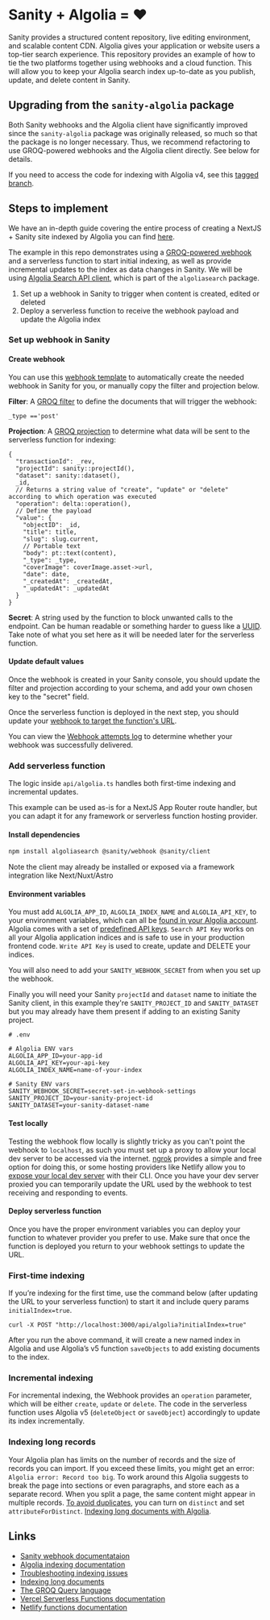 # Sanity + Algolia = ♥️

Sanity provides a structured content repository, live editing environment, and scalable content CDN. Algolia gives your application or website users a top-tier search experience. This repository provides an example of how to tie the two platforms together using webhooks and a cloud function. This will allow you to keep your Algolia search index up-to-date as you publish, update, and delete content in Sanity.

## Upgrading from the `sanity-algolia` package

Both Sanity webhooks and the Algolia client have significantly improved since the `sanity-algolia` package was originally released, so much so that the package is no longer necessary. Thus, we recommend refactoring to use GROQ-powered webhooks and the Algolia client directly. See below for details.

If you need to access the code for indexing with Algolia v4, see this [tagged branch](https://github.com/sanity-io/sanity-algolia/tree/1.1.0).

## Steps to implement

We have an in-depth guide covering the entire process of creating a NextJS + Sanity site indexed by Algolia you can find [here](https://www.sanity.io/guides/how-to-implement-front-end-search-with-sanity).

The example in this repo demonstrates using a [GROQ-powered webhook](https://www.sanity.io/docs/webhooks) and a serverless function to start initial indexing, as well as provide incremental updates to the index as data changes in Sanity. We will be using [Algolia Search API client](https://www.algolia.com/doc/libraries/javascript/v5/methods/search/), which is part of the `algoliasearch` package.

1. Set up a webhook in Sanity to trigger when content is created, edited or deleted
2. Deploy a serverless function to receive the webhook payload and update the Algolia index

### Set up webhook in Sanity

#### Create webhook

You can use this [webhook template](<https://www.sanity.io/manage/webhooks/share?name=Algolia%20Indexing&description=indexes%20content%20for%20Algolia&url=https%3A%2F%2Fnextjs-sanity-algolia.vercel.app%2Fapi%2Falgolia&on=create&on=update&on=delete&filter=_type%20%3D%3D%27post%27&projection=%7B%0A%20%20%22transactionId%22%3A%20_rev%2C%0A%20%20%22projectId%22%3A%20sanity%3A%3AprojectId()%2C%0A%22dataset%22%3A%20sanity%3A%3Adataset()%2C%0A_id%2C%0A%22operation%22%3A%20delta%3A%3Aoperation()%2C%0A%22value%22%3A%20%7B%0A%20%20%20%20%22objectID%22%3A%20_id%2C%0A%20%20%20%20%22title%22%3A%20title%2C%0A%20%20%20%20%22slug%22%3A%20slug.current%2C%0A%20%20%20%20%22body%22%3A%20pt%3A%3Atext(content)%2C%0A%20%20%20%20%22_type%22%3A%20_type%2C%0A%20%20%20%20%22coverImage%22%3A%20coverImage.asset-%3Eurl%2C%0A%20%20%20%20%22date%22%3A%20date%2C%0A%20%20%20%20%22_createdAt%22%3A%20_createdAt%2C%0A%20%20%20%20%22_updatedAt%22%3A%20_updatedAt%0A%20%20%7D%0A%7D%0A&httpMethod=POST&apiVersion=v2021-03-25&includeDrafts=&headers=%7B%7D>) to automatically create the needed webhook in Sanity for you, or manually copy the filter and projection below.

**Filter**: A [GROQ filter](https://www.sanity.io/docs/query-cheat-sheet#3949cadc7524) to define the documents that will trigger the webhook:

```
_type =='post'
```

**Projection**: A [GROQ projection](https://www.sanity.io/docs/query-cheat-sheet#55d30f6804cc) to determine what data will be sent to the serverless function for indexing:

```
{
  "transactionId": _rev,
  "projectId": sanity::projectId(),
  "dataset": sanity::dataset(),
  _id,
  // Returns a string value of "create", "update" or "delete" according to which operation was executed
  "operation": delta::operation(),
  // Define the payload
  "value": {
    "objectID": _id,
    "title": title,
    "slug": slug.current,
    // Portable text
    "body": pt::text(content),
    "_type": _type,
    "coverImage": coverImage.asset->url,
    "date": date,
    "_createdAt": _createdAt,
    "_updatedAt": _updatedAt
  }
}

```

**Secret**: A string used by the function to block unwanted calls to the endpoint. Can be human readable or something harder to guess like a [UUID](https://www.uuidgenerator.net/version4). Take note of what you set here as it will be needed later for the serverless function.

#### Update default values

Once the webhook is created in your Sanity console, you should update the filter and projection according to your schema, and add your own chosen key to the "secret" field.

Once the serverless function is deployed in the next step, you should update your [webhook to target the function's URL](https://www.sanity.io/docs/webhooks#6587655a7ea3).

You can view the [Webhook attempts log](https://www.sanity.io/docs/webhooks#fba4a0f4c743) to determine whether your webhook was successfully delivered.

### Add serverless function

The logic inside `api/algolia.ts` handles both first-time indexing and incremental updates.

This example can be used as-is for a NextJS App Router route handler, but you can adapt it for any framework or serverless function hosting provider.

#### Install dependencies

```bash
npm install algoliasearch @sanity/webhook @sanity/client
```

Note the client may already be installed or exposed via a framework integration like Next/Nuxt/Astro

#### Environment variables

You must add `ALGOLIA_APP_ID`, `ALGOLIA_INDEX_NAME` and `ALGOLIA_API_KEY`, to your environment variables, which can all be [found in your Algolia account](https://www.algolia.com/doc/guides/security/api-keys/#create-and-manage-your-api-keys). Algolia comes with a set of [predefined API keys](https://www.algolia.com/doc/guides/security/api-keys/). `Search API Key` works on all your Algolia application indices and is safe to use in your production frontend code. `Write API Key` is used to create, update and DELETE your indices.

You will also need to add your `SANITY_WEBHOOK_SECRET` from when you set up the webhook.

Finally you will need your Sanity `projectId` and `dataset` name to initiate the Sanity client, in this example they're `SANITY_PROJECT_ID` and `SANITY_DATASET` but you may already have them present if adding to an existing Sanity project.

```
# .env

# Algolia ENV vars
ALGOLIA_APP_ID=your-app-id
ALGOLIA_API_KEY=your-api-key
ALGOLIA_INDEX_NAME=name-of-your-index

# Sanity ENV vars
SANITY_WEBHOOK_SECRET=secret-set-in-webhook-settings
SANITY_PROJECT_ID=your-sanity-project-id
SANITY_DATASET=your-sanity-dataset-name

```

#### Test locally

Testing the webhook flow locally is slightly tricky as you can't point the webhook to `localhost`, as such you must set up a proxy to allow your local dev server to be accessed via the internet. [ngrok](https://ngrok.com/) provides a simple and free option for doing this, or some hosting providers like Netlify allow you to [expose your local dev server](https://docs.netlify.com/cli/local-development/#share-a-live-development-server) with their CLI. Once you have your dev server proxied you can temporarily update the URL used by the webhook to test receiving and responding to events.

#### Deploy serverless function

Once you have the proper environment variables you can deploy your function to whatever provider you prefer to use. Make sure that once the function is deployed you return to your webhook settings to update the URL.

### First-time indexing

If you’re indexing for the first time, use the command below (after updating the URL to your serverless function) to start it and include query params `initialIndex=true`.

```
curl -X POST "http://localhost:3000/api/algolia?initialIndex=true"
```

After you run the above command, it will create a new named index in Algolia and use Algolia’s v5 function `saveObjects` to add existing documents to the index.

### Incremental indexing

For incremental indexing, the Webhook provides an `operation` parameter, which will be either `create`, `update` or `delete`. The code in the serverless function uses Algolia v5 (`deleteObject` or `saveObject`) accordingly to update its index incrementally.

### Indexing long records

Your Algolia plan has limits on the number of records and the size of records you can import. If you exceed these limits, you might get an error: `Algolia error: Record too big`. To work around this Algolia suggests to break the page into sections or even paragraphs, and store each as a separate record. When you split a page, the same content might appear in multiple records. [To avoid duplicates](https://www.algolia.com/doc/guides/sending-and-managing-data/prepare-your-data/how-to/indexing-long-documents/#avoid-duplicates), you can turn on `distinct` and set `attributeForDistinct`.
[Indexing long documents with Algolia](https://www.algolia.com/doc/guides/sending-and-managing-data/prepare-your-data/how-to/indexing-long-documents/).

## Links

- [Sanity webhook documentataion](https://www.sanity.io/docs/webhooks)
- [Algolia indexing documentation](https://www.algolia.com/doc/libraries/javascript/v5/methods/search/)
- [Troubleshooting indexing issues](https://www.algolia.com/doc/tools/crawler/troubleshooting/indexing-issues/)
- [Indexing long documents](https://www.algolia.com/doc/guides/sending-and-managing-data/prepare-your-data/how-to/indexing-long-documents/)
- [The GROQ Query language](https://www.sanity.io/docs/groq)
- [Vercel Serverless Functions documentation](https://vercel.com/docs/serverless-functions/introduction)
- [Netlify functions documentation](https://docs.netlify.com/functions/build-with-javascript/)
